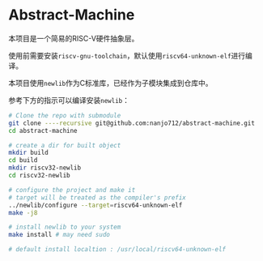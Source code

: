 # Abstract-Machine

本项目是一个简易的RISC-V硬件抽象层。

使用前需要安装`riscv-gnu-toolchain`，默认使用`riscv64-unknown-elf`进行编译。

本项目使用`newlib`作为C标准库，已经作为子模块集成到仓库中。

参考下方的指示可以编译安装`newlib`：

```sh
# Clone the repo with submodule
git clone ----recursive git@github.com:nanjo712/abstract-machine.git
cd abstract-machine

# create a dir for built object
mkdir build
cd build
mkdir riscv32-newlib
cd riscv32-newlib

# configure the project and make it
# target will be treated as the compiler's prefix
../newlib/configure --target=riscv64-unknown-elf
make -j8

# install newlib to your system
make install # may need sudo

# default install localtion : /usr/local/riscv64-unknown-elf
```



